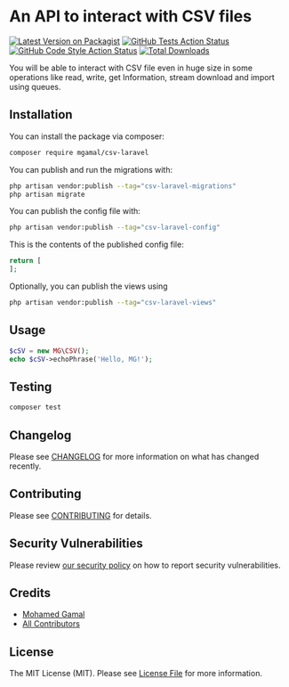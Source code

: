 # An API to interact with CSV files

[![Latest Version on Packagist](https://img.shields.io/packagist/v/mgamal/csv-laravel.svg?style=flat-square)](https://packagist.org/packages/mgamal/csv-laravel)
[![GitHub Tests Action Status](https://img.shields.io/github/actions/workflow/status/mgamal/csv-laravel/run-tests.yml?branch=main&label=tests&style=flat-square)](https://github.com/mgamal/csv-laravel/actions?query=workflow%3Arun-tests+branch%3Amain)
[![GitHub Code Style Action Status](https://img.shields.io/github/actions/workflow/status/mgamal/csv-laravel/fix-php-code-style-issues.yml?branch=main&label=code%20style&style=flat-square)](https://github.com/mgamal/csv-laravel/actions?query=workflow%3A"Fix+PHP+code+style+issues"+branch%3Amain)
[![Total Downloads](https://img.shields.io/packagist/dt/mgamal/csv-laravel.svg?style=flat-square)](https://packagist.org/packages/mgamal/csv-laravel)

You will be able to interact with CSV file even in huge size in some operations like read, write, get Information, stream download and import using queues.

## Installation

You can install the package via composer:

```bash
composer require mgamal/csv-laravel
```

You can publish and run the migrations with:

```bash
php artisan vendor:publish --tag="csv-laravel-migrations"
php artisan migrate
```

You can publish the config file with:

```bash
php artisan vendor:publish --tag="csv-laravel-config"
```

This is the contents of the published config file:

```php
return [
];
```

Optionally, you can publish the views using

```bash
php artisan vendor:publish --tag="csv-laravel-views"
```

## Usage

```php
$cSV = new MG\CSV();
echo $cSV->echoPhrase('Hello, MG!');
```

## Testing

```bash
composer test
```

## Changelog

Please see [CHANGELOG](CHANGELOG.md) for more information on what has changed recently.

## Contributing

Please see [CONTRIBUTING](CONTRIBUTING.md) for details.

## Security Vulnerabilities

Please review [our security policy](../../security/policy) on how to report security vulnerabilities.

## Credits

- [Mohamed Gamal](https://github.com/mgamal92)
- [All Contributors](../../contributors)

## License

The MIT License (MIT). Please see [License File](LICENSE.md) for more information.
